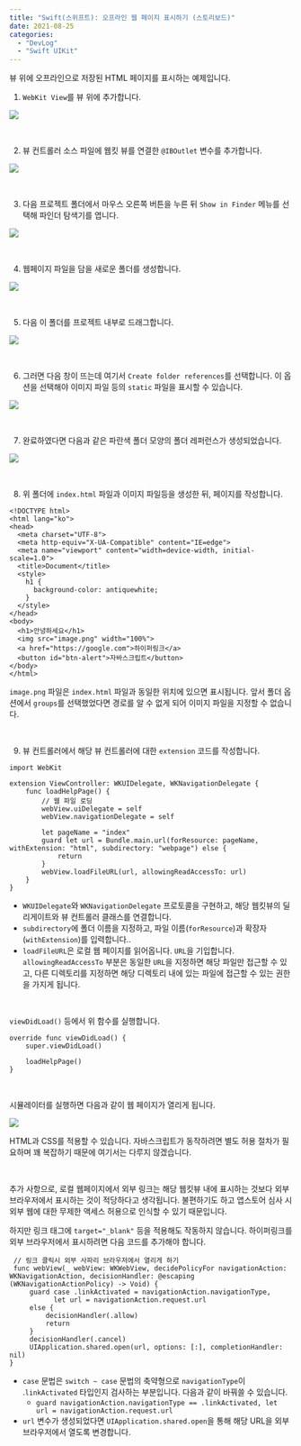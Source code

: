 ```yaml
---
title: "Swift(스위프트): 오프라인 웹 페이지 표시하기 (스토리보드)"
date: 2021-08-25
categories: 
  - "DevLog"
  - "Swift UIKit"
---
```


뷰 위에 오프라인으로 저장된 HTML 페이지를 표시하는 예제입니다.

1) `WebKit View`를 뷰 위에 추가합니다.

 ![](/assets/img/wp-content/uploads/2021/08/스크린샷-2021-08-26-오전-12.31.36.jpg)

 

2) 뷰 컨트롤러 소스 파일에 웹킷 뷰를 연결한 `@IBOutlet` 변수를 추가합니다.

 ![](/assets/img/wp-content/uploads/2021/08/스크린샷-2021-08-26-오전-12.35.30.jpg)

 

3) 다음 프로젝트 폴더에서 마우스 오른쪽 버튼을 누른 뒤 `Show in Finder` 메뉴를 선택해 파인더 탐색기를 엽니다.

 ![](/assets/img/wp-content/uploads/2021/08/스크린샷-2021-08-26-오전-12.37.06.jpg)

 

4) 웹페이지 파일을 담을 새로운 폴더를 생성합니다.

 ![](/assets/img/wp-content/uploads/2021/08/스크린샷-2021-08-26-오전-12.37.43.jpg)

 

5) 다음 이 폴더를 프로젝트 내부로 드래그합니다.

 ![](/assets/img/wp-content/uploads/2021/08/스크린샷-2021-08-26-오전-12.38.30.jpg)

 

6) 그러면 다음 창이 뜨는데 여기서 `Create folder references`를 선택합니다. 이 옵션을 선택해야 이미지 파일 등의 `static` 파일을 표시할 수 있습니다.

 ![](/assets/img/wp-content/uploads/2021/08/스크린샷-2021-08-26-오전-12.39.03.jpg)

 

7) 완료하였다면 다음과 같은 파란색 폴더 모양의 폴더 레퍼런스가 생성되었습니다.

 ![](/assets/img/wp-content/uploads/2021/08/스크린샷-2021-08-26-오전-12.39.30.jpg)

 

8) 위 폴더에 `index.html` 파일과 이미지 파일등을 생성한 뒤, 페이지를 작성합니다.

```
<!DOCTYPE html>
<html lang="ko">
<head>
  <meta charset="UTF-8">
  <meta http-equiv="X-UA-Compatible" content="IE=edge">
  <meta name="viewport" content="width=device-width, initial-scale=1.0">
  <title>Document</title>
  <style>
    h1 {
      background-color: antiquewhite;
    }
  </style>
</head>
<body>
  <h1>안녕하세요</h1>
  <img src="image.png" width="100%">
  <a href="https://google.com">하이퍼링크</a>
  <button id="btn-alert">자바스크립트</button>
</body>
</html>

```

`image.png` 파일은 `index.html` 파일과 동일한 위치에 있으면 표시됩니다. 앞서 폴더 옵션에서 `groups`를 선택했었다면 경로를 알 수 없게 되어 이미지 파일을 지정할 수 없습니다.

 

9) 뷰 컨트롤러에서 해당 뷰 컨트롤러에 대한 `extension` 코드를 작성합니다.

```
import WebKit
```

```
extension ViewController: WKUIDelegate, WKNavigationDelegate {
    func loadHelpPage() {
        // 웹 파일 로딩
        webView.uiDelegate = self
        webView.navigationDelegate = self

        let pageName = "index"
        guard let url = Bundle.main.url(forResource: pageName, withExtension: "html", subdirectory: "webpage") else {
            return
        }
        webView.loadFileURL(url, allowingReadAccessTo: url)
    }
}

```

- `WKUIDelegate`와 `WKNavigationDelegate` 프로토콜을 구현하고, 해당 웹킷뷰의 딜리게이트와 뷰 컨트롤러 클래스를 연결합니다.
- `subdirectory`에 폴더 이름을 지정하고, 파일 이름(`forResource`)과 확장자(`withExtension`)를 입력합니다..
- `loadFileURL`은 로컬 웹 페이지를 읽어옵니다. `URL`을 기입합니다. `allowingReadAccessTo` 부분은 동일한 `URL`을 지정하면 해당 파일만 접근할 수 있고, 다른 디렉토리를 지정하면 해당 디렉토리 내에 있는 파일에 접근할 수 있는 권한을 가지게 됩니다.

 

`viewDidLoad()` 등에서 위 함수를 실행합니다.

```
override func viewDidLoad() {
    super.viewDidLoad()

    loadHelpPage()
}
```

 

시뮬레이터를 실행하면 다음과 같이 웹 페이지가 열리게 됩니다.

 ![](/assets/img/wp-content/uploads/2021/08/스크린샷-2021-08-26-오전-1.05.07.jpg)

HTML과 CSS를 적용할 수 있습니다. 자바스크립트가 동작하려면 별도 허용 절차가 필요하며 꽤 복잡하기 때문에 여기서는 다루지 않겠습니다.

 

추가 사항으로, 로컬 웹페이지에서 외부 링크는 해당 웹킷뷰 내에 표시하는 것보다 외부 브라우저에서 표시하는 것이 적당하다고 생각됩니다. 불편하기도 하고 앱스토어 심사 시 외부 웹에 대한 무제한 액세스 허용으로 인식할 수 있기 때문입니다.

하지만 링크 태그에 `target="_blank"` 등을 적용해도 작동하지 않습니다. 하이퍼링크를 외부 브라우저에서 표시하려면 다음 코드를 추가해야 합니다.

```
 // 링크 클릭시 외부 사파리 브라우저에서 열리게 하기
 func webView(_ webView: WKWebView, decidePolicyFor navigationAction: WKNavigationAction, decisionHandler: @escaping (WKNavigationActionPolicy) -> Void) {
     guard case .linkActivated = navigationAction.navigationType,
           let url = navigationAction.request.url
     else {
         decisionHandler(.allow)
         return
     }
     decisionHandler(.cancel)
     UIApplication.shared.open(url, options: [:], completionHandler: nil)
}
```

- `case` 문법은 `switch ~ case` 문법의 축약형으로 `navigationType`이 .`linkActivated` 타입인지 검사하는 부분입니다. 다음과 같이 바꿔쓸 수 있습니다.
    - `guard navigationAction.navigationType == .linkActivated, let url = navigationAction.request.url`
- `url` 변수가 생성되었다면 `UIApplication.shared.open`을 통해 해당 URL을 외부 브라우저에서 열도록 변경합니다.
